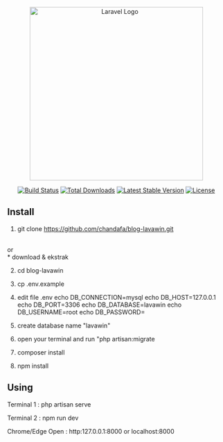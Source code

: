 <p align="center"><a href="https://laravel.com" target="_blank"><img src="https://raw.githubusercontent.com/laravel/art/master/logo-lockup/5%20SVG/2%20CMYK/1%20Full%20Color/laravel-logolockup-cmyk-red.svg" width="400" alt="Laravel Logo"></a></p>

<p align="center">
<a href="https://github.com/laravel/framework/actions"><img src="https://github.com/laravel/framework/workflows/tests/badge.svg" alt="Build Status"></a>
<a href="https://packagist.org/packages/laravel/framework"><img src="https://img.shields.io/packagist/dt/laravel/framework" alt="Total Downloads"></a>
<a href="https://packagist.org/packages/laravel/framework"><img src="https://img.shields.io/packagist/v/laravel/framework" alt="Latest Stable Version"></a>
<a href="https://packagist.org/packages/laravel/framework"><img src="https://img.shields.io/packagist/l/laravel/framework" alt="License"></a>
</p>


## Install

1. git clone https://github.com/chandafa/blog-lavawin.git
<br>
or
<br>
* download & ekstrak

2. cd blog-lavawin

3. cp .env.example
   
4. edit file .env
        echo DB_CONNECTION=mysql
        echo DB_HOST=127.0.0.1
        echo DB_PORT=3306
        echo DB_DATABASE=lavawin
        echo DB_USERNAME=root
        echo DB_PASSWORD=
   
5. create database name "lavawin"
   
6. open your terminal and run "php artisan:migrate

7. composer install

8. npm install

## Using
Terminal 1 :
    php artisan serve

Terminal 2 :
    npm run dev

Chrome/Edge Open : 
    http:127.0.0.1:8000
    or
    localhost:8000



